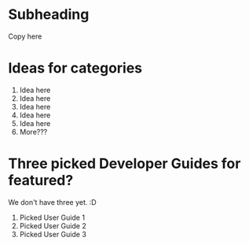 # Subheading

Copy here

# Ideas for categories
1. Idea here
2. Idea here
3. Idea here
4. Idea here
5. Idea here
6. More???

# Three picked Developer Guides for featured?
We don't have three yet. :D
1. Picked User Guide 1
2. Picked User Guide 2
3. Picked User Guide 3
